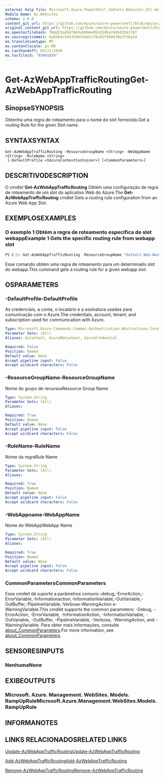 ```yaml
---
external help file: Microsoft.Azure.PowerShell.Cmdlets.Websites.dll-Help.xml
Module Name: Az.Websites
schema: 2.0.0
content_git_url: https://github.com/Azure/azure-powershell/blob/master/src/Websites/Websites/help/Get-AzWebAppTrafficRouting.md
original_content_git_url: https://github.com/Azure/azure-powershell/blob/master/src/Websites/Websites/help/Get-AzWebAppTrafficRouting.md
ms.openlocfilehash: fb8d23ad24f8e9ab0b6e951d39ba7445d336176f
ms.sourcegitcommit: 6a91b4c545350d316d3cf8c62f384478e3f3ba24
ms.translationtype: MT
ms.contentlocale: pt-BR
ms.lasthandoff: 04/21/2020
ms.locfileid: "93941839"
---
```

# <span data-ttu-id="fb16a-101">Get-AzWebAppTrafficRouting</span><span class="sxs-lookup"><span data-stu-id="fb16a-101">Get-AzWebAppTrafficRouting</span></span>

## <span data-ttu-id="fb16a-102">Sinopse</span><span class="sxs-lookup"><span data-stu-id="fb16a-102">SYNOPSIS</span></span>
<span data-ttu-id="fb16a-103">Obtenha uma regra de roteamento para o nome do slot fornecido.</span><span class="sxs-lookup"><span data-stu-id="fb16a-103">Get a routing Rule for the given Slot name.</span></span>

## <span data-ttu-id="fb16a-104">SYNTAX</span><span class="sxs-lookup"><span data-stu-id="fb16a-104">SYNTAX</span></span>

```
Get-AzWebAppTrafficRouting -ResourceGroupName <String> -WebAppName <String> -RuleName <String>
 [-DefaultProfile <IAzureContextContainer>] [<CommonParameters>]
```

## <span data-ttu-id="fb16a-105">DESCRITIVO</span><span class="sxs-lookup"><span data-stu-id="fb16a-105">DESCRIPTION</span></span>
<span data-ttu-id="fb16a-106">O cmdlet **Get-AzWebAppTrafficRouting** Obtém uma configuração de regra de roteamento de um slot do aplicativo Web do Azure.</span><span class="sxs-lookup"><span data-stu-id="fb16a-106">The **Get-AzWebAppTrafficRouting** cmdlet Gets a routing rule configuration from an Azure Web App Slot.</span></span>

## <span data-ttu-id="fb16a-107">EXEMPLOS</span><span class="sxs-lookup"><span data-stu-id="fb16a-107">EXAMPLES</span></span>

### <span data-ttu-id="fb16a-108">O exemplo 1 Obtém a regra de roteamento específica do slot webapp</span><span class="sxs-lookup"><span data-stu-id="fb16a-108">Example 1 Gets the specific routing rule from webapp slot</span></span>
```powershell
PS C:\> Get-AzWebAppTrafficRouting -ResourceGroupName "Default-Web-WestUS" -WebAppName "ContosoSite"  -RuleName 'Stg'
```

<span data-ttu-id="fb16a-109">Esse comando obtém uma regra de roteamento para um determinado slot do webapp.</span><span class="sxs-lookup"><span data-stu-id="fb16a-109">This command gets a routing rule for a given webapp slot.</span></span>

## <span data-ttu-id="fb16a-110">OS</span><span class="sxs-lookup"><span data-stu-id="fb16a-110">PARAMETERS</span></span>

### <span data-ttu-id="fb16a-111">-DefaultProfile</span><span class="sxs-lookup"><span data-stu-id="fb16a-111">-DefaultProfile</span></span>
<span data-ttu-id="fb16a-112">As credenciais, a conta, o locatário e a assinatura usados para comunicação com o Azure.</span><span class="sxs-lookup"><span data-stu-id="fb16a-112">The credentials, account, tenant, and subscription used for communication with Azure.</span></span>

```yaml
Type: Microsoft.Azure.Commands.Common.Authentication.Abstractions.Core.IAzureContextContainer
Parameter Sets: (All)
Aliases: AzContext, AzureRmContext, AzureCredential

Required: False
Position: Named
Default value: None
Accept pipeline input: False
Accept wildcard characters: False
```

### <span data-ttu-id="fb16a-113">-ResourceGroupName</span><span class="sxs-lookup"><span data-stu-id="fb16a-113">-ResourceGroupName</span></span>
<span data-ttu-id="fb16a-114">Nome do grupo de recursos</span><span class="sxs-lookup"><span data-stu-id="fb16a-114">Resource Group Name</span></span>

```yaml
Type: System.String
Parameter Sets: (All)
Aliases:

Required: True
Position: Named
Default value: None
Accept pipeline input: False
Accept wildcard characters: False
```

### <span data-ttu-id="fb16a-115">-RuleName</span><span class="sxs-lookup"><span data-stu-id="fb16a-115">-RuleName</span></span>
<span data-ttu-id="fb16a-116">Nome da regra</span><span class="sxs-lookup"><span data-stu-id="fb16a-116">Rule Name</span></span>
```yaml
Type: System.String
Parameter Sets: (All)
Aliases:

Required: True
Position: Named
Default value: None
Accept pipeline input: False
Accept wildcard characters: False
```

### <span data-ttu-id="fb16a-117">-WebAppname</span><span class="sxs-lookup"><span data-stu-id="fb16a-117">-WebAppName</span></span>
<span data-ttu-id="fb16a-118">Nome do WebApp</span><span class="sxs-lookup"><span data-stu-id="fb16a-118">WebApp Name</span></span>

```yaml
Type: System.String
Parameter Sets: (All)
Aliases:

Required: True
Position: Named
Default value: None
Accept pipeline input: False
Accept wildcard characters: False
```

### <span data-ttu-id="fb16a-119">CommonParameters</span><span class="sxs-lookup"><span data-stu-id="fb16a-119">CommonParameters</span></span>
<span data-ttu-id="fb16a-120">Esse cmdlet dá suporte a parâmetros comuns:-debug,-ErrorAction,-ErrorVariable,-Informationaction,-InformationVariable,-OutVariable,-OutBuffer,-PipelineVariable,-Verbose-WarningAction e-WarningVariable.</span><span class="sxs-lookup"><span data-stu-id="fb16a-120">This cmdlet supports the common parameters: -Debug, -ErrorAction, -ErrorVariable, -InformationAction, -InformationVariable, -OutVariable, -OutBuffer, -PipelineVariable, -Verbose, -WarningAction, and -WarningVariable.</span></span> <span data-ttu-id="fb16a-121">Para obter mais informações, consulte [about_CommonParameters](http://go.microsoft.com/fwlink/?LinkID=113216).</span><span class="sxs-lookup"><span data-stu-id="fb16a-121">For more information, see [about_CommonParameters](http://go.microsoft.com/fwlink/?LinkID=113216).</span></span>

## <span data-ttu-id="fb16a-122">SENSORES</span><span class="sxs-lookup"><span data-stu-id="fb16a-122">INPUTS</span></span>

### <span data-ttu-id="fb16a-123">Nenhuma</span><span class="sxs-lookup"><span data-stu-id="fb16a-123">None</span></span>

## <span data-ttu-id="fb16a-124">EXIBE</span><span class="sxs-lookup"><span data-stu-id="fb16a-124">OUTPUTS</span></span>

### <span data-ttu-id="fb16a-125">Microsoft. Azure. Management. WebSites. Models. RampUpRule</span><span class="sxs-lookup"><span data-stu-id="fb16a-125">Microsoft.Azure.Management.WebSites.Models.RampUpRule</span></span>

## <span data-ttu-id="fb16a-126">INFORMA</span><span class="sxs-lookup"><span data-stu-id="fb16a-126">NOTES</span></span>

## <span data-ttu-id="fb16a-127">LINKS RELACIONADOS</span><span class="sxs-lookup"><span data-stu-id="fb16a-127">RELATED LINKS</span></span>

[<span data-ttu-id="fb16a-128">Update-AzWebAppTrafficRouting</span><span class="sxs-lookup"><span data-stu-id="fb16a-128">Update-AzWebAppTrafficRouting</span></span>](./Update-AzWebAppTrafficRouting.md)

[<span data-ttu-id="fb16a-129">Add-AzWebAppTrafficRouting</span><span class="sxs-lookup"><span data-stu-id="fb16a-129">Add-AzWebAppTrafficRouting</span></span>](./Add-AzWebAppTrafficRouting.md)

[<span data-ttu-id="fb16a-130">Remove-AzWebAppTrafficRouting</span><span class="sxs-lookup"><span data-stu-id="fb16a-130">Remove-AzWebAppTrafficRouting</span></span>](./Remove-AzWebAppTrafficRouting.md)
